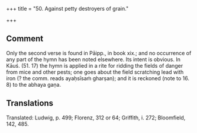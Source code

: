 +++
title = "50. Against petty destroyers of grain."

+++
## Comment
Only the second verse is found in Pāipp., in book xix.; and no occurrence of any part of the hymn has been noted elsewhere. Its intent is obvious. In Kāuś. (51. 17) the hymn is applied in a rite for ridding the fields of danger from mice and other pests; one goes about the field scratching lead with iron (? the comm. reads ayaḥsīsaṁ gharṣan); and it is reckoned (note to 16. 8) to the abhaya gaṇa.


## Translations
Translated: Ludwig, p. 499; Florenz, 312 or 64; Griffith, i. 272; Bloomfield, 142, 485.
